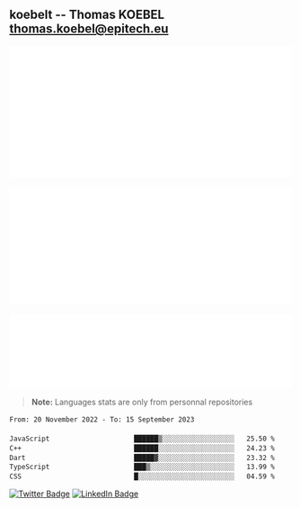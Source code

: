 ## koebelt -- Thomas KOEBEL <thomas.koebel@epitech.eu>

<!-- On github since 2018-->


![Metrics](/metrics.classic.svg)



<!--![Metrics](/metrics.plugin.introduction.repository.svg)-->
![Metrics](/metrics.plugin.isocalendar.svg)



![Metrics](/metrics.plugin.languages.svg)

> **Note:** Languages stats are only from personnal repositories

<!--START_SECTION:waka-->

```txt
From: 20 November 2022 - To: 15 September 2023

JavaScript                     ██████▒░░░░░░░░░░░░░░░░░░   25.50 %
C++                            ██████░░░░░░░░░░░░░░░░░░░   24.23 %
Dart                           █████▓░░░░░░░░░░░░░░░░░░░   23.32 %
TypeScript                     ███▒░░░░░░░░░░░░░░░░░░░░░   13.99 %
CSS                            █░░░░░░░░░░░░░░░░░░░░░░░░   04.59 %
```

<!--END_SECTION:waka-->

[![Twitter Badge](https://img.shields.io/badge/Twitter-Profile-informational?style=flat&logo=twitter&logoColor=white&color=1CA2F1)](https://twitter.com/jesuis_roux)
[![LinkedIn Badge](https://img.shields.io/badge/LinkedIn-Profile-informational?style=flat&logo=linkedin&logoColor=white&color=0D76A8)](https://www.linkedin.com/in/koebelt/)
